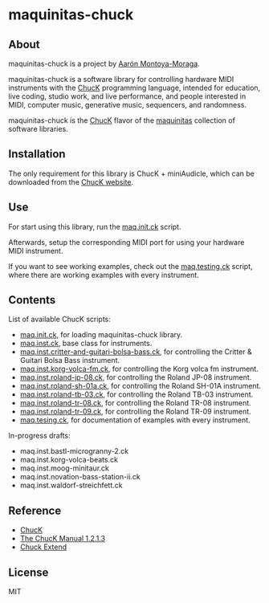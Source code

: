 # maquinitas-chuck

## About  

maquinitas-chuck is a project by [Aarón Montoya-Moraga](http://montoyamoraga.io/).

maquinitas-chuck is a software library for controlling hardware MIDI instruments with the [ChucK](http://chuck.cs.princeton.edu/) programming language, intended for education, live coding, studio work, and live performance, and people interested in MIDI, computer music, generative music, sequencers, and randomness.

maquinitas-chuck is the [ChucK](http://chuck.cs.princeton.edu/) flavor of the [maquinitas](https://github.com/maquinitas) collection of software libraries.

## Installation

The only requirement for this library is ChucK + miniAudicle, which can be downloaded from the [ChucK website](http://chuck.cs.princeton.edu/).

## Use

For start using this library, run the [maq.init.ck](/scripts/maq.init.ck) script.

Afterwards, setup the corresponding MIDI port for using your hardware MIDI instrument.

If you want to see working examples, check out the [maq.testing.ck](/scripts/maq.testing.ck) script, where there are working examples with every instrument.

## Contents  

List of available ChucK scripts:

* [maq.init.ck](/scripts/maq.init.ck), for loading maquinitas-chuck library.
* [maq.inst.ck](/scripts/maq.inst.ck), base class for instruments.
* [maq.inst.critter-and-guitari-bolsa-bass.ck](/scripts/maq.inst.critter-and-guitari-bolsa-bass.ck), for controlling the Critter & Guitari Bolsa Bass instrument.
* [maq.inst.korg-volca-fm.ck](/scripts/maq.inst.korg-volca-fm.ck), for controlling the Korg volca fm instrument.
* [maq.inst.roland-jp-08.ck](/scripts/maq.inst.roland-jp-08.ck), for controlling the Roland JP-08 instrument.
* [maq.inst.roland-sh-01a.ck](/scripts/maq.inst.roland-sh-01a.ck), for controlling the Roland SH-01A instrument.
* [maq.inst.roland-tb-03.ck](/scripts/maq.inst.roland-tb-03.ck),  for controlling the Roland TB-03 instrument.
* [maq.inst.roland-tr-08.ck](/scripts/maq.inst.roland-tr-08.ck),  for controlling the Roland TR-08 instrument.
* [maq.inst.roland-tr-09.ck](/scripts/maq.inst.roland-tr-09.ck),  for controlling the Roland TR-09 instrument.
* [maq.tesing.ck](/scripts/maq.testing.ck),  for documentation of examples with every instrument.

In-progress drafts:

* maq.inst.bastl-microgranny-2.ck
* maq.inst.korg-volca-beats.ck
* maq.inst.moog-minitaur.ck
* maq.inst.novation-bass-station-ii.ck
* maq.inst.waldorf-streichfett.ck

## Reference

* [ChucK](http://chuck.cs.princeton.edu/)
* [The ChucK Manual 1.2.1.3](http://chuck.cs.princeton.edu/release/files/chuck_manual.pdf)
* [Chuck Extend](http://chuck.stanford.edu/extend/)

## License  

MIT
